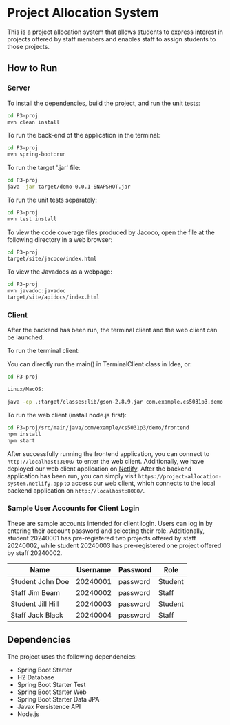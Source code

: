 # Project Allocation System

This is a project allocation system that allows students to express interest in projects offered by staff members and enables staff to assign students to those projects.

## How to Run

### Server

To install the dependencies, build the project, and run the unit tests:

```bash
cd P3-proj
mvn clean install
```

To run the back-end of the application in the terminal:

```bash
cd P3-proj
mvn spring-boot:run
```

To run the target '.jar' file:

```bash
cd P3-proj
java -jar target/demo-0.0.1-SNAPSHOT.jar
```

To run the unit tests separately:

```bash
cd P3-proj
mvn test install
```

To view the code coverage files produced by Jacoco, open the file at the following directory in a web browser:

```bash
cd P3-proj
target/site/jacoco/index.html
```

To view the Javadocs as a webpage:

```bash
cd P3-proj
mvn javadoc:javadoc
target/site/apidocs/index.html
```

### Client

After the backend has been run, the terminal client and the web client can be launched.

To run the terminal client:

You can directly run the main() in TerminalClient class in Idea, or:

```bash
cd P3-proj

Linux/MacOS:

java -cp .:target/classes:lib/gson-2.8.9.jar com.example.cs5031p3.demo.terminal.TerminalClient
```

To run the web client (install node.js first):

```bash
cd P3-proj/src/main/java/com/example/cs5031p3/demo/frontend
npm install
npm start
```

After successfully running the frontend application, you can connect to `http://localhost:3000/` to enter the web client. Additionally, we have deployed our web client application on [Netlify](https://www.netlify.com/). After the backend application has been run, you can simply visit `https://project-allocation-system.netlify.app` to access our web client, which connects to the local backend application on `http://localhost:8080/`.

### Sample User Accounts for Client Login

These are sample accounts intended for client login. Users can log in by entering their account password and selecting their role. Additionally, student 20240001 has pre-registered two projects offered by staff 20240002, while student 20240003 has pre-registered one project offered by staff 20240002.

| Name              | Username | Password | Role    |
| ----------------- | -------- | -------- | ------- |
| Student John Doe  | 20240001 | password | Student |
| Staff Jim Beam    | 20240002 | password | Staff   |
| Student Jill Hill | 20240003 | password | Student |
| Staff Jack Black  | 20240004 | password | Staff   |

## Dependencies

The project uses the following dependencies:

- Spring Boot Starter
- H2 Database
- Spring Boot Starter Test
- Spring Boot Starter Web
- Spring Boot Starter Data JPA
- Javax Persistence API
- Node.js 
